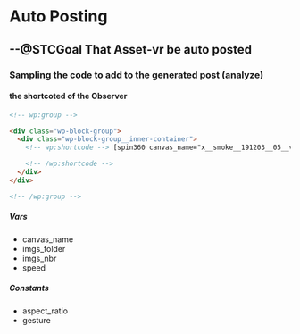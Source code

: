 # Auto Posting

## --@STCGoal That Asset-vr be auto posted



### Sampling the code to add to the generated post (analyze)

#### the shortcoted of the Observer

```html
<!-- wp:group -->

<div class="wp-block-group">
  <div class="wp-block-group__inner-container">
    <!-- wp:shortcode --> [spin360 canvas_name="x__smoke__191203__05__volcane__volume_lighted" imgs_folder="x__smoke__191203__05__volcane__volume_lighted/" imgs_nbr=130 aspect_ratio=1.778 speed=1 gesture=vertical]

    <!-- /wp:shortcode -->
  </div>
</div>

<!-- /wp:group -->
```
##### Vars
* canvas_name
* imgs_folder
* imgs_nbr
* speed

##### Constants
* aspect_ratio
* gesture

